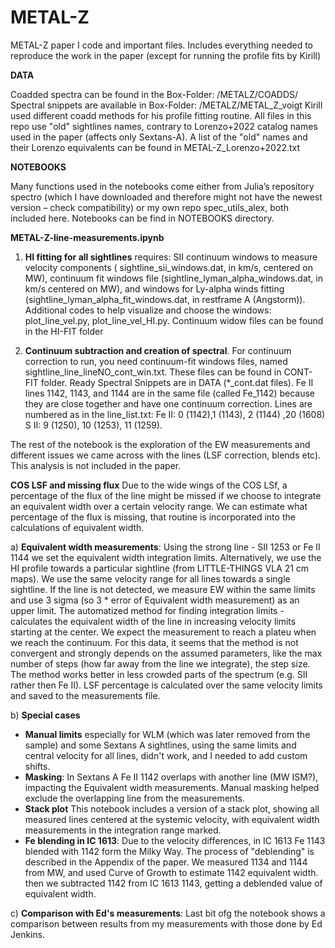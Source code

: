 # METAL-Z
METAL-Z paper I code and important files. Includes everything needed to reproduce the work in the paper (except for running the profile fits by Kirill)

**DATA**

Coadded spectra can be found in the Box-Folder: /METALZ/COADDS/
Spectral snippets are available in Box-Folder: /METALZ/METAL_Z_voigt 
Kirill used different coadd methods for his profile fitting routine.
All files in this repo use "old" sightlines names, contrary to Lorenzo+2022 catalog names used in the paper (affects only Sextans-A). A list of the  "old" names and their Lorenzo equivalents can be found in METAL-Z_Lorenzo+2022.txt

**NOTEBOOKS**

Many functions used in the notebooks come either from Julia’s repository spectro (which I have downloaded and therefore might not have the newest version – check compatibility) or my own repo spec_utils_alex, both included here. Notebooks can be find in NOTEBOOKS directory.

**METAL-Z-line-measurements.ipynb**
1.	**HI fitting for all sightlines** requires: SII continuum windows to measure velocity components ( sightline_sii_windows.dat, in km/s, centered on MW), continuum fit windows file (sightline_lyman_alpha_windows.dat, in km/s  centered on MW), and windows for Ly-alpha winds fitting (sightline_lyman_alpha_fit_windows.dat, in restframe A (Angstorm)). Additional codes to help visualize and choose the windows: plot_line_vel.py, plot_line_vel_HI.py. Continuum widow files can be found in the HI-FIT folder

2.	**Continuum subtraction and creation of spectral**. For continuum correction to run, you need continuum-fit windows files, named sightline_line_lineNO_cont_win.txt. These files can be found in CONT-FIT folder. Ready Spectral Snippets are in DATA (*_cont.dat files). Fe II lines 1142, 1143, and 1144 are in the same file (called Fe_1142) because they are close together and have one continuum correction.
Lines are numbered as in the line_list.txt: Fe II: 0 (1142),1 (1143), 2 (1144) ,20 (1608) S II: 9 (1250), 10 (1253), 11 (1259).

The rest of the notebook is the exploration of the EW measurements and different issues we came across with the lines (LSF correction, blends etc). This analysis is not included in the paper.

**COS LSF and missing flux**
Due to the wide wings of the COS LSf, a percentage of the flux of the line might be missed if we choose to integrate an equivalent width over a certain velocity range. We can estimate what percentage of the flux is missing, that routine is incorporated into the calculations of equivalent width. 

a) **Equivalent width measurements**: Using the strong line - SII 1253 or Fe II 1144 we set the equivalent width integration limits. Alternatively, we use the HI profile towards a particular sightline (from LITTLE-THINGS VLA 21 cm maps). We use the same velocity range for all lines towards a single sightline. If the line is not detected, we measure EW within the same limits and  use 3 sigma (so 3 * error of Equivalent width measurement) as an upper limit. The automatized method for finding integration limits - calculates the equivalent width of the line in increasing velocity limits starting at the center. We expect the measurement to reach a plateu when we reach the continuum. For this data, it seems that the method is not convergent and strongly depends on the assumed parameters, like the max number of steps (how far away from the line we integrate), the step size. The method works better in less crowded parts of the spectrum (e.g. SII rather then Fe II). LSF percentage is calculated over the same velocity limits and saved to the measurements file.

b) **Special cases**
  - **Manual limits** especially for WLM (which was later removed from the sample) and some Sextans A sightlines, using the same limits and central velocity for all lines, didn't work, and I needed to add custom shifts.
  - **Masking**: In Sextans A Fe II 1142 overlaps with another line (MW ISM?), impacting the Equivalent width measurements. Manual masking helped exclude the overlapping line from the measurements.
  - **Stack plot** This notebook includes a version of a stack plot, showing all measured lines centered at the systemic velocity, with equivalent width measurements in the integration range marked.
  - **Fe blending in IC 1613**: Due to the velocity differences, in IC 1613 Fe 1143 blended with 1142 form the Milky Way. The process of "deblending" is described in the Appendix of the paper. We measured 1134 and 1144 from MW, and used Curve of Growth to estimate 1142 equivalent width. then we subtracted 1142 from IC 1613 1143, getting a deblended value of equivalent width. 

c) **Comparison with Ed's measurements**: Last bit ofg the notebook shows a comparison between results from my measurements with those done by Ed Jenkins.


